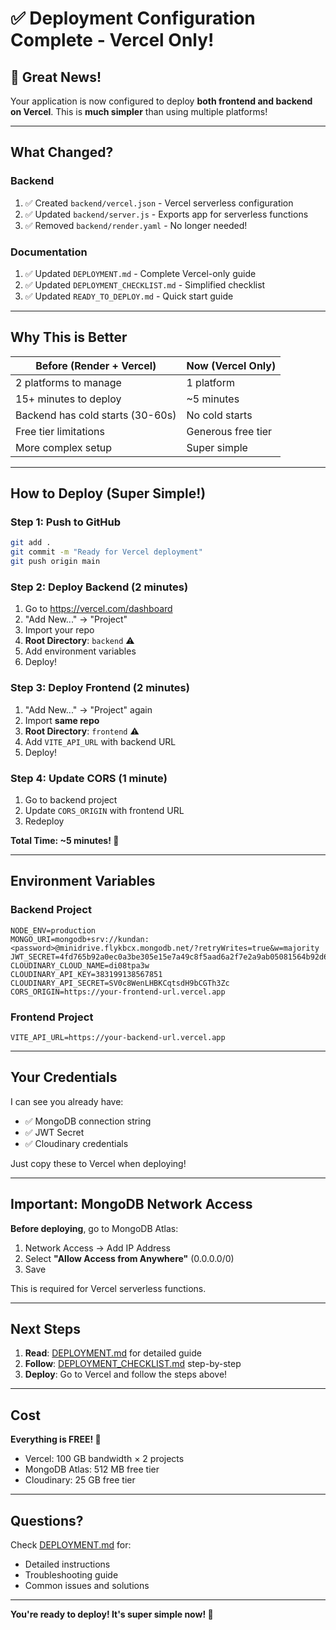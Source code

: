 # ✅ Deployment Configuration Complete - Vercel Only!

## 🎉 Great News!

Your application is now configured to deploy **both frontend and backend on Vercel**. This is **much simpler** than using multiple platforms!

---

## What Changed?

### Backend
1. ✅ Created `backend/vercel.json` - Vercel serverless configuration
2. ✅ Updated `backend/server.js` - Exports app for serverless functions
3. ✅ Removed `backend/render.yaml` - No longer needed!

### Documentation
1. ✅ Updated `DEPLOYMENT.md` - Complete Vercel-only guide
2. ✅ Updated `DEPLOYMENT_CHECKLIST.md` - Simplified checklist
3. ✅ Updated `READY_TO_DEPLOY.md` - Quick start guide

---

## Why This is Better

| Before (Render + Vercel) | Now (Vercel Only) |
|---------------------------|-------------------|
| 2 platforms to manage | 1 platform |
| 15+ minutes to deploy | ~5 minutes |
| Backend has cold starts (30-60s) | No cold starts |
| Free tier limitations | Generous free tier |
| More complex setup | Super simple |

---

## How to Deploy (Super Simple!)

### Step 1: Push to GitHub
```bash
git add .
git commit -m "Ready for Vercel deployment"
git push origin main
```

### Step 2: Deploy Backend (2 minutes)
1. Go to https://vercel.com/dashboard
2. "Add New..." → "Project"
3. Import your repo
4. **Root Directory**: `backend` ⚠️
5. Add environment variables
6. Deploy!

### Step 3: Deploy Frontend (2 minutes)
1. "Add New..." → "Project" again
2. Import **same repo**
3. **Root Directory**: `frontend` ⚠️
4. Add `VITE_API_URL` with backend URL
5. Deploy!

### Step 4: Update CORS (1 minute)
1. Go to backend project
2. Update `CORS_ORIGIN` with frontend URL
3. Redeploy

**Total Time: ~5 minutes! 🚀**

---

## Environment Variables

### Backend Project
```env
NODE_ENV=production
MONGO_URI=mongodb+srv://kundan:<password>@minidrive.flykbcx.mongodb.net/?retryWrites=true&w=majority
JWT_SECRET=4fd765b92a0ec0a3be305e15e7a49c8f5aad6a2f7e2a9ab05081564b92d60c2f
CLOUDINARY_CLOUD_NAME=di08tpa3w
CLOUDINARY_API_KEY=383199138567851
CLOUDINARY_API_SECRET=SV0c8WenLHBKCqtsdH9bCGTh3Zc
CORS_ORIGIN=https://your-frontend-url.vercel.app
```

### Frontend Project
```env
VITE_API_URL=https://your-backend-url.vercel.app
```

---

## Your Credentials

I can see you already have:
- ✅ MongoDB connection string
- ✅ JWT Secret
- ✅ Cloudinary credentials

Just copy these to Vercel when deploying!

---

## Important: MongoDB Network Access

**Before deploying**, go to MongoDB Atlas:
1. Network Access → Add IP Address
2. Select **"Allow Access from Anywhere"** (0.0.0.0/0)
3. Save

This is required for Vercel serverless functions.

---

## Next Steps

1. **Read**: [DEPLOYMENT.md](DEPLOYMENT.md) for detailed guide
2. **Follow**: [DEPLOYMENT_CHECKLIST.md](DEPLOYMENT_CHECKLIST.md) step-by-step
3. **Deploy**: Go to Vercel and follow the steps above!

---

## Cost

**Everything is FREE! 🎉**

- Vercel: 100 GB bandwidth × 2 projects
- MongoDB Atlas: 512 MB free tier
- Cloudinary: 25 GB free tier

---

## Questions?

Check [DEPLOYMENT.md](DEPLOYMENT.md) for:
- Detailed instructions
- Troubleshooting guide
- Common issues and solutions

---

**You're ready to deploy! It's super simple now! 🚀**
